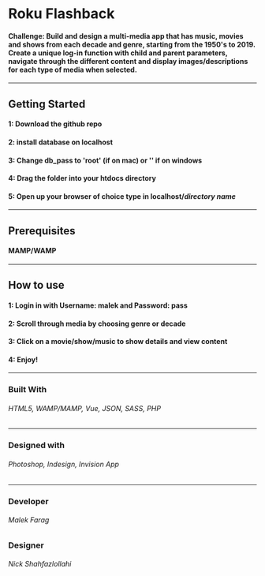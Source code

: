 # Roku Flashback
#### Challenge: Build and design a multi-media app that has music, movies and shows from each decade and genre, starting from the 1950's to 2019. Create a unique log-in function with child and parent parameters, navigate through the different content and display images/descriptions for each type of media when selected. 

____________________________________________________________________

## Getting Started
#### 1: Download the github repo
#### 2: install database on localhost 
#### 3: Change db_pass to 'root' (if on mac) or '' if on windows
#### 4: Drag the folder into your htdocs directory
#### 5: Open up your browser of choice type in localhost/*directory name*

____________________________________________________________________

## Prerequisites
#### MAMP/WAMP

____________________________________________________________________


## How to use
#### 1: Login in with Username: malek and Password: pass
#### 2: Scroll through media by choosing genre or decade
#### 3: Click on a movie/show/music to show details and view content
#### 4: Enjoy!

____________________________________________________________________


### Built With
###### HTML5, WAMP/MAMP, Vue, JSON, SASS, PHP

____________________________________________________________________


### Designed with 
###### Photoshop, Indesign, Invision App

____________________________________________________________________


### Developer
###### Malek Farag

### Designer
###### Nick Shahfazlollahi
